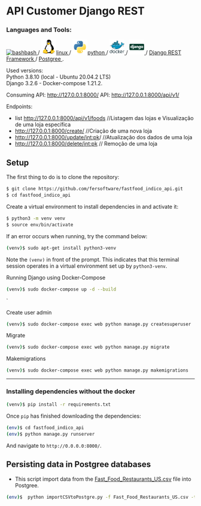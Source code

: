 # API Customer Django REST
<h3 align="left">Languages and Tools:</h3>
<p align="left"> 
<a href="https://www.gnu.org/software/bash/" target="_blank"> <img src="https://www.vectorlogo.zone/logos/gnu_bash/gnu_bash-icon.svg" alt="bash" width="40" height="40"/>bash </a> /
<a href="https://www.linux.org/" target="_blank"> <img src="https://raw.githubusercontent.com/devicons/devicon/master/icons/linux/linux-original.svg" alt="linux" width="40" height="40"/>linux </a> /
<a href="https://www.python.org" target="_blank"> <img src="https://raw.githubusercontent.com/devicons/devicon/master/icons/python/python-original.svg" alt="python" width="40" height="40"/>python </a> /
<a href="https://www.docker.com/" target="_blank"> <img src="https://raw.githubusercontent.com/devicons/devicon/master/icons/docker/docker-original-wordmark.svg" alt="docker" width="40" height="40"/> </a> /
<a href="https://www.djangoproject.com/" target="_blank"> <img src="https://raw.githubusercontent.com/devicons/devicon/master/icons/django/django-original.svg" alt="django" width="40" height="40"/> </a> /
<a href="https://www.django-rest-framework.org/" target="_blank"> Django REST Framework </a> /
<a href="https://www.postgresql.org/" target="_blank"> Postgree </a>.

</p>

Used versions:<br>
Python 3.8.10 (local - Ubuntu 20.04.2 LTS) <br> 
Django 3.2.6 - Docker-compose 1.21.2.


Consuming API: http://127.0.0.1:8000/
API: http://127.0.0.1:8000/api/v1/

Endpoints:
* list http://127.0.0.1:8000/api/v1/foods   //Listagem das lojas e  Visualização de uma loja específica <br> 
* http://127.0.0.1:8000/create/      //Criação de uma nova loja <br> 
* http://127.0.0.1:8000/update/<int:pk>/    //Atualização dos dados de uma loja <br> 
* http://127.0.0.1:8000/delete/<int:pk>     // Remoção de uma loja <br> 


## Setup

The first thing to do is to clone the repository:

```sh
$ git clone https://github.com/fersoftware/fastfood_indico_api.git
$ cd fastfood_indico_api
```

Create a virtual environment to install dependencies in and activate it:

```sh
$ python3 -m venv venv
$ source env/bin/activate
```
If an error occurs when running, try the command below:
```sh
(venv)$ sudo apt-get install python3-venv
```

Note the `(venv)` in front of the prompt. This indicates that this terminal
session operates in a virtual environment set up by `python3-venv`.

Running Django using Docker-Compose
```sh
(venv)$ sudo docker-compose up -d --build
```
`

Create user admin
```sh
(venv)$ sudo docker-compose exec web python manage.py createsuperuser
```

Migrate
```sh
(venv)$ sudo docker-compose exec web python manage.py migrate
```


Makemigrations
```sh
(venv)$ sudo docker-compose exec web python manage.py makemigrations
```

---

### Installing dependencies without the docker

```sh
(venv)$ pip install -r requirements.txt
```

Once `pip` has finished downloading the dependencies:
```sh
(env)$ cd fastfood_indico_api
(env)$ python manage.py runserver
```
And navigate to `http://0.0.0.0:8000/`.

## Persisting data in Postgree databases

- This script import data from the [Fast_Food_Restaurants_US.csv](https://github.com/fersoftware/fastfood_indico_api/blob/main/Fast_Food_Restaurants_US.csv) file into Postgree.

```sh
(env)$  python importCSVtoPostgre.py -f Fast_Food_Restaurants_US.csv -t fast-food
```
 


